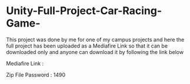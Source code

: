 # Unity-Full-Project-Car-Racing-Game-
This project was done by me for one of my campus projects and here the full project has been uploaded as a Mediafire Link so that it can be downloaded only and anyone can download it by following the link below

Mediafire Link :  

Zip File Password : 1490
